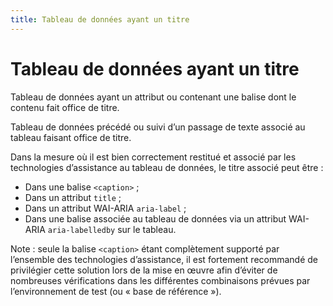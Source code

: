 ```yaml
---
title: Tableau de données ayant un titre
---
```


# Tableau de données ayant un titre


Tableau de données ayant un attribut ou contenant une balise dont le contenu fait office de titre.

Tableau de données précédé ou suivi d’un passage de texte associé au tableau faisant office de titre.

Dans la mesure où il est bien correctement restitué et associé par les technologies d’assistance au tableau de données, le titre associé peut être :

- Dans une balise `<caption>` ;
- Dans un attribut `title` ;
- Dans un attribut WAI-ARIA `aria-label` ;
- Dans une balise associée au tableau de données via un attribut WAI-ARIA `aria-labelledby` sur le tableau.

Note : seule la balise `<caption>` étant complètement supporté par l’ensemble des technologies d’assistance, il est fortement recommandé de privilégier cette solution lors de la mise en œuvre afin d’éviter de nombreuses vérifications dans les différentes combinaisons prévues par l’environnement de test (ou « base de référence »).
